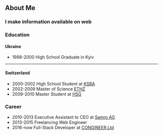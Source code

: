 ## About Me <!-- markdownlint-disable MD041-->

### I make information available on web

<!-- .element: class="fragment" -->

<!-- NEXT-V -->

### Education

#### Ukraine

<!-- .element: class="fragment" style="text-align: left;" -->

- 1998-2000 High School Graduate in Kyiv <!--
  .element: class="fragment" -->

---

#### Switzerland

<!-- .element: class="fragment" style="text-align: left;" -->

- 2000-2002 High School Student at <!--
  .element: class="fragment"
  --> [KSBA](https://www.kanti-baden.ch/) <!--
  .element: target="_blank" -->
- 2002-2009 Master of Science <!--
  .element: class="fragment"
  --> [ETHZ](https://ethz.ch/en.html) <!--
  .element: target="_blank" -->
- 2009-2010 Master Student at <!--
  .element: class="fragment"
  --> [HSG](https://www.unisg.ch/en/) <!--
  .element: target="_blank" -->

<!-- NEXT-V -->

### Career

- 2010-2013 Executive Assistant to CEO at <!--
  .element: class="fragment"
  --> [Samro AG](https://www.samro.ch/) <!--
  .element: target="_blank" -->
- 2013-2015 Freelancing Web Engineer <!--
  .element: class="fragment" -->
- 2016-now Full-Stack Developer at <!--
  .element: class="fragment"
  --> [CONGINEER Ltd](https://congineer.com/) <!--
  .element: target="_blank" -->
